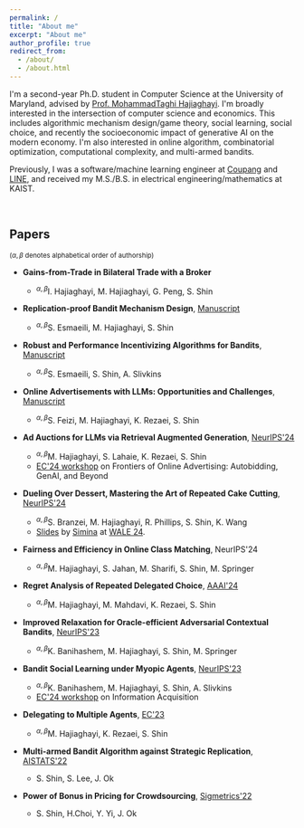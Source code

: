 ```yaml
---
permalink: /
title: "About me"
excerpt: "About me"
author_profile: true
redirect_from: 
  - /about/
  - /about.html
---
```


<!-- Google tag (gtag.js) -->
<script async src="https://www.googletagmanager.com/gtag/js?id=G-NL62WLXFDE"></script>
<script>
  window.dataLayer = window.dataLayer || [];
  function gtag(){dataLayer.push(arguments);}
  gtag('js', new Date());

  gtag('config', 'G-NL62WLXFDE');
</script>



I'm a second-year Ph.D. student in Computer Science at the University of Maryland, advised by [Prof. MohammadTaghi Hajiaghayi](http://www.cs.umd.edu/~hajiagha/).
I'm broadly interested in the intersection of computer science and economics.
This includes algorithmic mechanism design/game theory, social learning, social choice, and recently the socioeconomic impact of generative AI on the modern economy.
I'm also interested in online algorithm, combinatorial optimization, computational complexity, and multi-armed bandits.

Previously, I was a software/machine learning engineer at [Coupang](https://www.aboutcoupang.com/) and [LINE](https://linecorp.com/en/), and received my M.S./B.S. in electrical engineering/mathematics at KAIST.



&nbsp;
&nbsp;
## Papers


<sup>($\alpha,\beta$ denotes alphabetical order of authorship)</sup>



* **Gains-from-Trade in Bilateral Trade with a Broker**
	* <sup>$\alpha,\beta$</sup>I. Hajiaghayi, M. Hajiaghayi, G. Peng, S. Shin

* **Replication-proof Bandit Mechanism Design**, [Manuscript](https://arxiv.org/pdf/2312.16896.pdf)
	* <sup>$\alpha,\beta$</sup>S. Esmaeili, M. Hajiaghayi, S. Shin
	
* **Robust and Performance Incentivizing Algorithms for Bandits**, [Manuscript](https://arxiv.org/pdf/2312.07929.pdf)
	* <sup>$\alpha,\beta$</sup>S. Esmaeili, S. Shin, A. Slivkins

* **Online Advertisements with LLMs: Opportunities and Challenges**, [Manuscript](https://arxiv.org/pdf/2311.07601.pdf)
	* <sup>$\alpha,\beta$</sup>S. Feizi, M. Hajiaghayi, K. Rezaei, S. Shin

* **Ad Auctions for LLMs via Retrieval Augmented Generation**, [NeurIPS'24](https://arxiv.org/pdf/2406.09459.pdf)
	* <sup>$\alpha,\beta$</sup>M. Hajiaghayi, S. Lahaie, K. Rezaei, S. Shin
	* [EC'24 workshop](https://sites.google.com/view/ec24-ad-workshop) on Frontiers of Online Advertising: Autobidding, GenAI, and Beyond

* **Dueling Over Dessert, Mastering the Art of Repeated Cake Cutting**, [NeurIPS'24](https://arxiv.org/pdf/2402.08547.pdf)
	* <sup>$\alpha,\beta$</sup>S. Branzei, M. Hajiaghayi, R. Phillips, S. Shin, K. Wang
	* [Slides](https://simina.info/WALE_2024_repeated_cake_cutting.pdf) by [Simina](https://simina.info/) at [WALE 24](https://wale.gr/2024/).

* **Fairness and Efficiency in Online Class Matching**, NeurIPS'24
	* <sup>$\alpha,\beta$</sup>M. Hajiaghayi, S. Jahan, M. Sharifi, S. Shin, M. Springer
	
* **Regret Analysis of Repeated Delegated Choice**, [AAAI'24](https://arxiv.org/pdf/2310.04884.pdf)
	* <sup>$\alpha,\beta$</sup>M. Hajiaghayi, M. Mahdavi, K. Rezaei, S. Shin
	
* **Improved Relaxation for Oracle-efficient Adversarial Contextual Bandits**, [NeurIPS'23](https://arxiv.org/pdf/2310.19025.pdf)
	* <sup>$\alpha,\beta$</sup>K. Banihashem, M. Hajiaghayi, S. Shin, M. Springer

* **Bandit Social Learning under Myopic Agents**, [NeurIPS'23](https://arxiv.org/pdf/2302.07425v4.pdf)
	* <sup>$\alpha,\beta$</sup>K. Banihashem, M. Hajiaghayi, S. Shin, A. Slivkins
	* [EC'24 workshop](https://sites.google.com/u.northwestern.edu/information-acquisition) on Information Acquisition

* **Delegating to Multiple Agents**, [EC'23](https://arxiv.org/pdf/2305.03203.pdf)
	* <sup>$\alpha,\beta$</sup>M. Hajiaghayi, K. Rezaei, S. Shin

* **Multi-armed Bandit Algorithm against Strategic Replication**, [AISTATS'22](https://proceedings.mlr.press/v151/shin22a/shin22a.pdf)
	* S. Shin, S. Lee, J. Ok

* **Power of Bonus in Pricing for Crowdsourcing**, [Sigmetrics'22](https://yung-web.github.io/home/Publication/Conference/PowerofBonus_Sigmetrics_2022.pdf)
	* S. Shin, H.Choi, Y. Yi, J. Ok
